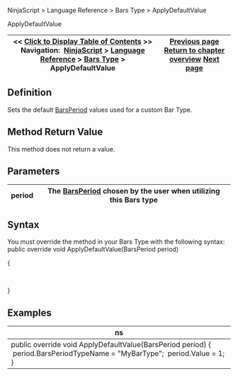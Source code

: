 ﻿
NinjaScript > Language Reference > Bars Type > ApplyDefaultValue

ApplyDefaultValue

| << [Click to Display Table of Contents](applydefaultvalue.md) >> **Navigation:**     [NinjaScript](ninjascript-1.md) > [Language Reference](language_reference_wip-1.md) > [Bars Type](bars_type-1.md) > ApplyDefaultValue | [Previous page](applydefaultbaseperiodvalue-1.md) [Return to chapter overview](bars_type-1.md) [Next page](builtfrom-1.md) |
| --- | --- |
## Definition
Sets the default [BarsPeriod](barsperiod-1.md) values used for a custom Bar Type. 
 
## Method Return Value
This method does not return a value.
 
## Parameters

| period | The [BarsPeriod](barsperiod-1.md) chosen by the user when utilizing this Bars type |
| --- | --- |
## 
## 
## Syntax
You must override the method in your Bars Type with the following syntax:
 
public override void ApplyDefaultValue(BarsPeriod period)  

{  

   

}
 
## Examples

| ns |
| --- |
| public override void ApplyDefaultValue(BarsPeriod period) {  period.BarsPeriodTypeName = "MyBarType";  period.Value = 1; } |
